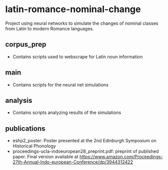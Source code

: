 # latin-romance-nominal-change
Project using neural networks to simulate the changes of nominal classes from Latin to modern Romance languages.

## corpus_prep

- Contains scripts used to webscrape for Latin noun information

## main

- Contains scripts for the neural net simulations

## analysis

- Contains scripts analyzing results of the simulations

## publications

- eshp2_poster: Poster presented at the 2nd Edinburgh Symposium on Historical Phonology
- proceedings-ucla-indoeuropean28_preprint.pdf: preprint of published paper. Final version available at https://www.amazon.com/Proceedings-27th-Annual-Indo-european-Conference/dp/3944312422
